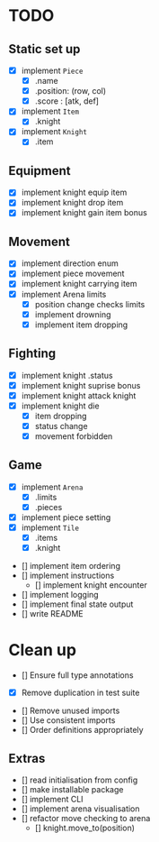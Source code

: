 # TODO
## Static set up
- [x] implement `Piece`
  - [x] .name
  - [x] .position: (row, col)
  - [x] .score : [atk, def]
- [x] implement `Item`
  - [x] .knight
- [x] implement `Knight`
  - [x] .item 

## Equipment
- [x] implement knight equip item
- [x] implement knight drop item 
- [x] implement knight gain item bonus

## Movement
- [x] implement direction enum
- [x] implement piece movement
- [x] implement knight carrying item
- [x] implement Arena limits
  - [x] position change checks limits
  - [x] implement drowning
  - [x] implement item dropping

## Fighting
- [x] implement knight .status
- [x] implement knight suprise bonus
- [x] implement knight attack knight
- [x] implement knight die
  - [x] item dropping
  - [x] status change
  - [x] movement forbidden

## Game
- [x] implement `Arena`
  - [x] .limits
  - [x] .pieces
- [x] implement piece setting
- [x] implement `Tile`
  - [x] .items
  - [x] .knight
- [] implement item ordering
- [] implement instructions
  - [] implement knight encounter
- [] implement logging
- [] implement final state output
- [] write README

# Clean up
- [] Ensure full type annotations
- [x] Remove duplication in test suite
- [] Remove unused imports
- [] Use consistent imports
- [] Order definitions appropriately

## Extras
- [] read initialisation from config
- [] make installable package
- [] implement CLI
- [] implement arena visualisation
- [] refactor move checking to arena
  - [] knight.move_to(position)
